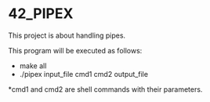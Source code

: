 # 42_PIPEX
This project is about handling pipes.


This program will be executed as follows:
  - make all
  - ./pipex input_file cmd1 cmd2 output_file

*cmd1 and cmd2 are shell commands with their parameters.
